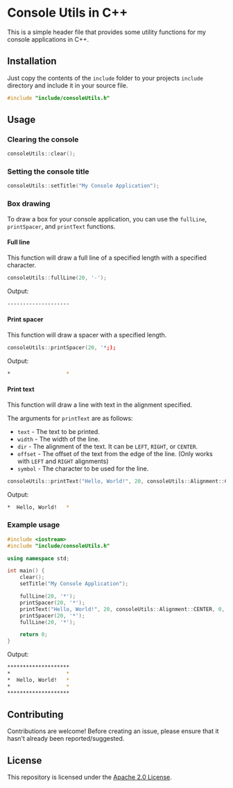 # Console Utils in C++

This is a simple header file that provides some utility functions for my console applications in C++.

## Installation

Just copy the contents of the `include` folder to your projects `include` directory and include it in your source file.

```cpp
#include "include/consoleUtils.h"
```

## Usage

### Clearing the console

```cpp
consoleUtils::clear();
```

### Setting the console title

```cpp
consoleUtils::setTitle("My Console Application");
```

### Box drawing

To draw a box for your console application, you can use the `fullLine`, `printSpacer`, and `printText` functions.

#### Full line

This function will draw a full line of a specified length with a specified character.

```cpp
consoleUtils::fullLine(20, '-');
```

Output:

```bash
--------------------
```

#### Print spacer

This function will draw a spacer with a specified length.

```cpp
consoleUtils::printSpacer(20, '*;);
```

Output:

```bash
*                  *
```

#### Print text

This function will draw a line with text in the alignment specified.

The arguments for `printText` are as follows:
- `text` - The text to be printed.
- `width` - The width of the line.
- `dir` - The alignment of the text. It can be `LEFT`, `RIGHT`, or `CENTER`.
- `offset` - The offset of the text from the edge of the line. (Only works with `LEFT` and `RIGHT` alignments)
- `symbol` - The character to be used for the line.

```cpp
consoleUtils::printText("Hello, World!", 20, consoleUtils::Alignment::CENTER, 0, '*');
```

Output:

```bash
*  Hello, World!   *
```

### Example usage

```cpp
#include <iostream>
#include "include/consoleUtils.h"

using namespace std;

int main() {
    clear();
    setTitle("My Console Application");

    fullLine(20, '*');
    printSpacer(20, '*');
    printText("Hello, World!", 20, consoleUtils::Alignment::CENTER, 0, '*');
    printSpacer(20, '*');
    fullLine(20, '*');

    return 0;
}
```

Output:

```bash
********************
*                  *
*  Hello, World!   *
*                  *
********************
```


## Contributing

Contributions are welcome! Before creating an issue, please ensure that it hasn't already been reported/suggested.

## License

This repository is licensed under the [Apache 2.0 License](LICENSE).
